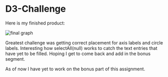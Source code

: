 # D3-Challenge
 

Here is my finished product:

![final graph](Screenshots/final_d3_graph.png)

Greatest challenge was getting correct placement for axis labels and circle labels.
Interesting how selectAll(null) works to catch the text entries that have yet to be filled.
Hoping I get to come back and add in the bonus segment.

As of now I have yet to work on the bonus part of this assignment.
